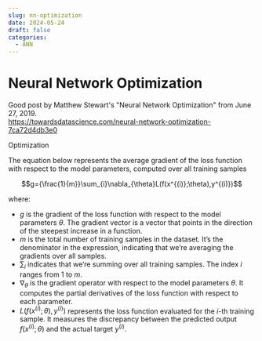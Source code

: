 ```yaml
---
slug: nn-optimization
date: 2024-05-24
draft: false
categories:
  - ANN
---
```


# Neural Network Optimization

Good post by Matthew Stewart's "Neural Network Optimization" from June 27, 2019.  
<https://towardsdatascience.com/neural-network-optimization-7ca72d4db3e0>

<!-- more -->

Optimization

The equation below represents the average gradient of the loss function with respect to the model parameters, computed over all training samples

$$g={\frac{1}{m}}\sum_{i}\nabla_{\theta}L(f(x^{(i)};\theta),y^{(i)})$$

where:

- $g$ is the gradient of the loss function with respect to the model parameters $\theta$. The gradient vector is a vector that points in the direction of the steepest increase in a function.
- $m$ is the total number of training samples in the dataset. It’s the denominator in the expression, indicating that we’re averaging the gradients over all samples.
- $\sum_{i}$ indicates that we’re summing over all training samples. The index $i$ ranges from $1$ to $m$.
- $\nabla_\theta$ is the gradient operator with respect to the model parameters $\theta$. It computes the partial derivatives of the loss function with respect to each parameter.
- $L(f(x^{(i)};\theta),y^{(i)})$ represents the loss function evaluated for the $i$-th training sample. It measures the discrepancy between the predicted output $f(x^{(i)};\theta)$ and the actual target $y^{(i)}$.
